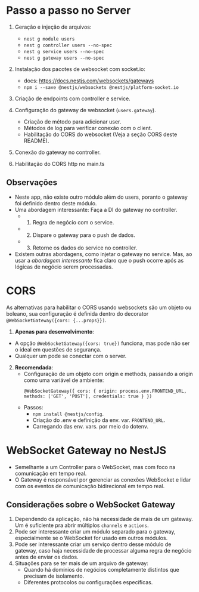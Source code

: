 # Passo a passo no Server


1) Geração e injeção de arquivos:
	- `nest g module users`
	- `nest g controller users --no-spec`
	- `nest g service users --no-spec`
	- `nest g gateway users --no-spec`

2) Instalação dos pacotes de websocket com socket.io:
	- docs: https://docs.nestjs.com/websockets/gateways
	- `npm i --save @nestjs/websockets @nestjs/platform-socket.io`

3) Criação de endpoints com controller e service.

4) Configuração do gateway de websocket (`users.gateway`).
    -  Criação de método para adicionar user.   
    -  Métodos de log para verificar conexão com o client.   
    -  Habilitação do CORS do websocket (Veja a seção CORS deste README).
      
5) Conexão do gateway no controller.

6) Habilitação do CORS http no main.ts

## Observações

- Neste app, não existe outro módulo além do users, poranto o gateway foi definido dentro deste módulo.
- Uma abordagem interessante: Faça a DI do gateway no controller. 
	- 1) Regra de negócio com o service.
   	- 2) Dispare o gateway para o push de dados.
   	- 3) Retorne os dados do service no controller.
- Existem outras abordagens, como injetar o gateway no service. Mas, ao usar a _abordagem interessante_ fica claro que o push ocorre após as lógicas de negócio serem processadas.

# CORS
As alternativas para habilitar o CORS usando websockets são um objeto ou boleano, sua configuração é definida dentro do decorator `@WebSocketGateway({cors: {...props}})`.   

1) **Apenas para desenvolvimento**: 
  - A opção `@WebSocketGateway({cors: true})` funciona, mas pode não ser o ideal em questões de segurança.
  - Qualquer um pode se conectar com o server.
2) **Recomendada**:
    - Configuração de um objeto com origin e methods, passando a origin como uma variável de ambiente:
      ```
      @WebSocketGateway({ cors: { origin: process.env.FRONTEND_URL, methods: ['GET', 'POST'], credentials: true } })
      ```   
    - Passos:    
      - `npm install @nestjs/config`.
      - Criação do .env e definição da env. var. `FRONTEND_URL`.   
      - Carregando das env. vars. por meio do dotenv.
     
# WebSocket Gateway no NestJS
- Semelhante a um Controller para o WebSocket, mas com foco na comunicação em tempo real.   
- O Gateway é responsável por gerenciar as conexões WebSocket e lidar com os eventos de comunicação bidirecional em tempo real.   

## Considerações sobre o WebSocket Gateway
1) Dependendo da aplicação, não há necessidade de mais de um gateway. Um é suficiente pra abrir múltiplos `channels` e `actions`.   
2) Pode ser interessante criar um módulo separado para o gateway, especialmente se o WebSocket for usado em outros módulos.   
3) Pode ser interessante criar um serviço dentro desse módulo de gateway, caso haja necessidade de processar alguma regra de negócio antes de enviar os dados.
4) Situações para se ter mais de um arquivo de gateway:
	- Quando há domínios de negócios completamente distintos que precisam de isolamento.
	- Diferentes protocolos ou configurações específicas.


